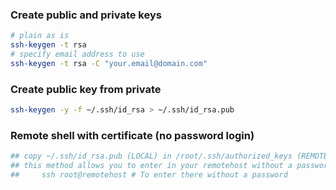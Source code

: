 ### Create public and private keys
```sh
# plain as is
ssh-keygen -t rsa
# specify email address to use
ssh-keygen -t rsa -C "your.email@domain.com"
```

### Create public key from private
```sh
ssh-keygen -y -f ~/.ssh/id_rsa > ~/.ssh/id_rsa.pub
```

### Remote shell with certificate (no password login)
```sh
## copy ~/.ssh/id_rsa.pub (LOCAL) in /root/.ssh/authorized_keys (REMOTE HOST)
## this method allows you to enter in your remotehost without a password
##     ssh root@remotehost # To enter there without a password
```
